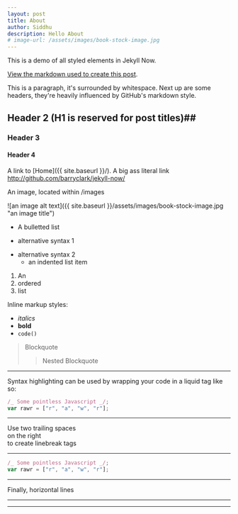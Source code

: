 ```yaml
---
layout: post
title: About
author: Siddhu
description: Hello About
# image-url: /assets/images/book-stock-image.jpg
---
```


This is a demo of all styled elements in Jekyll Now.

[View the markdown used to create this post](https://raw.githubusercontent.com/barryclark/www.jekyllnow.com/gh-pages/_posts/2014-6-19-Markdown-Style-Guide.md).

This is a paragraph, it's surrounded by whitespace. Next up are some headers, they're heavily influenced by GitHub's markdown style.

## Header 2 (H1 is reserved for post titles)##

### Header 3

#### Header 4

A link to [Home]({{ site.baseurl }}/). A big ass literal link <http://github.com/barryclark/jekyll-now/>

An image, located within /images

![an image alt text]({{ site.baseurl }}/assets/images/book-stock-image.jpg "an image title")

- A bulletted list

* alternative syntax 1

- alternative syntax 2
  - an indented list item

1. An
2. ordered
3. list

Inline markup styles:

- _italics_
- **bold**
- `code()`

> Blockquote
>
> > Nested Blockquote

---

Syntax highlighting can be used by wrapping your code in a liquid tag like so:

```javascript
/_ Some pointless Javascript _/;
var rawr = ["r", "a", "w", "r"];
```

---

Use two trailing spaces  
on the right  
to create linebreak tags

---

```javascript
/_ Some pointless Javascript _/;
var rawr = ["r", "a", "w", "r"];
```

---

Finally, horizontal lines

---

---

